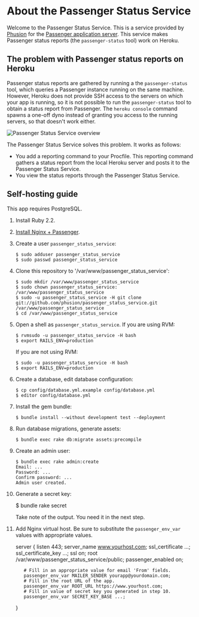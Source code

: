# About the Passenger Status Service

Welcome to the Passenger Status Service. This is a service provided by [Phusion](http://www.phusion.nl/) for the [Passenger application server](https://www.phusionpassenger.com/). This service makes Passenger status reports (the `passenger-status` tool) work on Heroku.

## The problem with Passenger status reports on Heroku

Passenger status reports are gathered by running a the `passenger-status` tool, which queries a Passenger instance running on the same machine. However, Heroku does not provide SSH access to the servers on which your app is running, so it is not possible to run the `passenger-status` tool to obtain a status report from Passenger. The `heroku console` command spawns a one-off dyno instead of granting you access to the running servers, so that doesn't work either.

![Passenger Status Service overview](https://raw.githubusercontent.com/phusion/passenger_status_service/master/app/assets/images/service_overview.png)

The Passenger Status Service solves this problem. It works as follows:

 * You add a reporting command to your Procfile. This reporting command gathers a status report from the local Heroku server and posts it to the Passenger Status Service.
 * You view the status reports through the Passenger Status Service.

## Self-hosting guide

This app requires PostgreSQL.

 1. Install Ruby 2.2.
 2. [Install Nginx + Passenger](https://wwww.phusionpassenger.com/).
 3. Create a user `passenger_status_service`:

        $ sudo adduser passenger_status_service
        $ sudo passwd passenger_status_service

 4. Clone this repository to '/var/www/passenger_status_service':

        $ sudo mkdir /var/www/passenger_status_service
        $ sudo chown passenger_status_service: /var/www/passenger_status_service
        $ sudo -u passenger_status_service -H git clone git://github.com/phusion/passenger_status_service.git /var/www/passenger_status_service
        $ cd /var/www/passenger_status_service

 5. Open a shell as `passenger_status_service`. If you are using RVM:

        $ rvmsudo -u passenger_status_service -H bash
        $ export RAILS_ENV=production

    If you are not using RVM:

        $ sudo -u passenger_status_service -H bash
        $ export RAILS_ENV=production

 6. Create a database, edit database configuration:

        $ cp config/database.yml.example config/database.yml
        $ editor config/database.yml

 7. Install the gem bundle:

        $ bundle install --without development test --deployment

 8. Run database migrations, generate assets:

        $ bundle exec rake db:migrate assets:precompile

 9. Create an admin user:

        $ bundle exec rake admin:create
        Email: ...
        Password: ...
        Confirm password: ...
        Admin user created.

 10. Generate a secret key:

        $ bundle rake secret

     Take note of the output. You need it in the next step.

 11. Add Nginx virtual host. Be sure to substitute the `passenger_env_var` values with appropriate values.

        server {
            listen 443;
            server_name www.yourhost.com;
            ssl_certificate ...;
            ssl_certificate_key ...;
            ssl on;
            root /var/www/passenger_status_service/public;
            passenger_enabled on;

            # Fill in an appropriate value for email 'From' fields.
            passenger_env_var MAILER_SENDER yourapp@yourdomain.com;
            # Fill in the root URL of the app.
            passenger_env_var ROOT_URL https://www.yourhost.com;
            # Fill in value of secret key you generated in step 10.
            passenger_env_var SECRET_KEY_BASE ...;
        }
